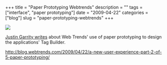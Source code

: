 +++
title = "Paper Prototyping Webtrends"
description = ""
tags = ["interface", "paper prototyping"]
date = "2009-04-22"
categories = ["blog"]
slug = "paper-prototyping-webtrends"
+++



  <div class="notebook-screenshot"><a href="http://blog.webtrends.com/2009/04/22/a-new-user-experience-part-2-of-5-paper-prototyping/"><img src="http://media.konigi.com/notebook/webtrends-paperprototyping.jpg" class="notebook-image" /></a></div><p><a href="http://blog.webtrends.com/2009/04/22/a-new-user-experience-part-2-of-5-paper-prototyping/">Justin Garrity writes</a> about Web Trends' use of paper prototyping to design the applications' Tag Builder.</p>
    
  <a href="http://blog.webtrends.com/2009/04/22/a-new-user-experience-part-2-of-5-paper-prototyping/">http://blog.webtrends.com/2009/04/22/a-new-user-experience-part-2-of-5-paper-prototyping/</a>
